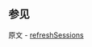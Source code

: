 ## 参见

原文 - [refreshSessions]( https://docs.mongodb.com/manual/reference/command/refreshSessions/ )

